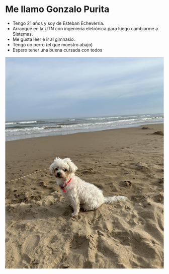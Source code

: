 # Me llamo Gonzalo Purita

- Tengo 21 años y soy de Esteban Echeverria.
- Arranqué en la UTN con ingenieria eletrónica para luego cambiarme a Sistemas.
- Me gusta leer e ir al gimnasio.
- Tengo un perro (el que muestro abajo)
- Espero tener una buena cursada con todos

![](https://github.com/pdepviernestm/2024-presentacion-GonzaloPurita/blob/main/Luqui-min.JPG)
